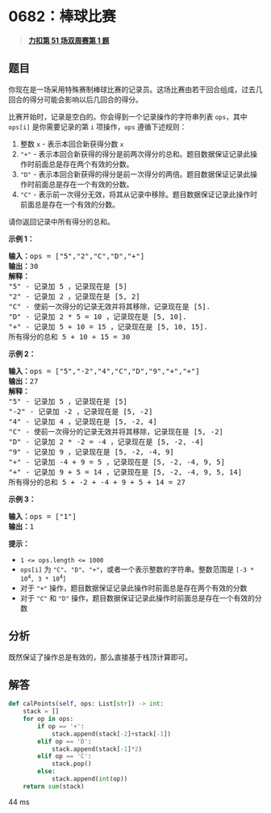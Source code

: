 # 0682：棒球比赛


> <u>**[力扣第 51 场双周赛第 1 题](https://leetcode.cn/problems/baseball-game/)**</u>

## 题目

<p>你现在是一场采用特殊赛制棒球比赛的记录员。这场比赛由若干回合组成，过去几回合的得分可能会影响以后几回合的得分。</p>

<p>比赛开始时，记录是空白的。你会得到一个记录操作的字符串列表 <code>ops</code>，其中 <code>ops[i]</code> 是你需要记录的第 <code>i</code> 项操作，<code>ops</code> 遵循下述规则：</p>

<ol>
<li>整数 <code>x</code> - 表示本回合新获得分数 <code>x</code></li>
<li><code>"+"</code> - 表示本回合新获得的得分是前两次得分的总和。题目数据保证记录此操作时前面总是存在两个有效的分数。</li>
<li><code>"D"</code> - 表示本回合新获得的得分是前一次得分的两倍。题目数据保证记录此操作时前面总是存在一个有效的分数。</li>
<li><code>"C"</code> - 表示前一次得分无效，将其从记录中移除。题目数据保证记录此操作时前面总是存在一个有效的分数。</li>
</ol>

<p>请你返回记录中所有得分的总和。</p>



<p><strong>示例 1：</strong></p>

<pre>
<strong>输入：</strong>ops = ["5","2","C","D","+"]
<strong>输出：</strong>30
<strong>解释：</strong>
"5" - 记录加 5 ，记录现在是 [5]
"2" - 记录加 2 ，记录现在是 [5, 2]
"C" - 使前一次得分的记录无效并将其移除，记录现在是 [5].
"D" - 记录加 2 * 5 = 10 ，记录现在是 [5, 10].
"+" - 记录加 5 + 10 = 15 ，记录现在是 [5, 10, 15].
所有得分的总和 5 + 10 + 15 = 30
</pre>

<p><strong>示例 2：</strong></p>

<pre>
<strong>输入：</strong>ops = ["5","-2","4","C","D","9","+","+"]
<strong>输出：</strong>27
<strong>解释：</strong>
"5" - 记录加 5 ，记录现在是 [5]
"-2" - 记录加 -2 ，记录现在是 [5, -2]
"4" - 记录加 4 ，记录现在是 [5, -2, 4]
"C" - 使前一次得分的记录无效并将其移除，记录现在是 [5, -2]
"D" - 记录加 2 * -2 = -4 ，记录现在是 [5, -2, -4]
"9" - 记录加 9 ，记录现在是 [5, -2, -4, 9]
"+" - 记录加 -4 + 9 = 5 ，记录现在是 [5, -2, -4, 9, 5]
"+" - 记录加 9 + 5 = 14 ，记录现在是 [5, -2, -4, 9, 5, 14]
所有得分的总和 5 + -2 + -4 + 9 + 5 + 14 = 27
</pre>

<p><strong>示例 3：</strong></p>

<pre>
<strong>输入：</strong>ops = ["1"]
<strong>输出：</strong>1
</pre>



<p><strong>提示：</strong></p>

<ul>
<li><code>1 <= ops.length <= 1000</code></li>
<li><code>ops[i]</code> 为 <code>"C"</code>、<code>"D"</code>、<code>"+"</code>，或者一个表示整数的字符串。整数范围是 <code>[-3 * 10<sup>4</sup>, 3 * 10<sup>4</sup>]</code></li>
<li>对于 <code>"+"</code> 操作，题目数据保证记录此操作时前面总是存在两个有效的分数</li>
<li>对于 <code>"C"</code> 和 <code>"D"</code> 操作，题目数据保证记录此操作时前面总是存在一个有效的分数</li>
</ul>


## 分析

既然保证了操作总是有效的，那么直接基于栈顶计算即可。

## 解答

```python
def calPoints(self, ops: List[str]) -> int:
	stack = []
	for op in ops:
		if op == '+':
			stack.append(stack[-2]+stack[-1])
		elif op == 'D':
			stack.append(stack[-1]*2)
		elif op == 'C':
			stack.pop()
		else:
			stack.append(int(op))
	return sum(stack)
```

44 ms

